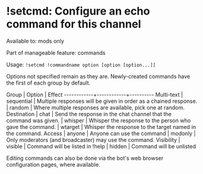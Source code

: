 # !setcmd: Configure an echo command for this channel

Available to: mods only

Part of manageable feature: commands

Usage: `!setcmd !commandname option [option [option...]]`

Options not specified remain as they are. Newly-created commands have the
first of each group by default.

Group       | Option     | Effect
------------+------------+----------
Multi-text  | sequential | Multiple responses will be given in order as a chained response.
            | random     | Where multiple responses are available, pick one at random.
Destination | chat       | Send the response in the chat channel that the command was given.
            | whisper    | Whisper the response to the person who gave the command.
            | wtarget    | Whisper the response to the target named in the command.
Access      | anyone     | Anyone can use the command
            | modonly    | Only moderators (and broadcaster) may use the command.
Visibility  | visible    | Command will be listed in !help
            | hidden     | Command will be unlisted

Editing commands can also be done via the bot's web browser configuration
pages, where available.

